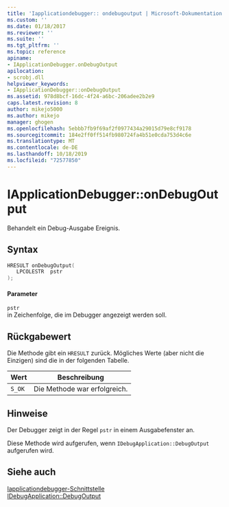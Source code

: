 ```yaml
---
title: 'Iapplicationdebugger:: ondebugoutput | Microsoft-Dokumentation'
ms.custom: ''
ms.date: 01/18/2017
ms.reviewer: ''
ms.suite: ''
ms.tgt_pltfrm: ''
ms.topic: reference
apiname:
- IApplicationDebugger.onDebugOutput
apilocation:
- scrobj.dll
helpviewer_keywords:
- IApplicationDebugger::onDebugOutput
ms.assetid: 978d8bcf-16dc-4f24-a6bc-206adee2b2e9
caps.latest.revision: 8
author: mikejo5000
ms.author: mikejo
manager: ghogen
ms.openlocfilehash: 5ebbb7fb9f69af2f0977434a29015d79e8cf9178
ms.sourcegitcommit: 184e2ff0ff514fb980724fa4b51e0cda753d4c6e
ms.translationtype: MT
ms.contentlocale: de-DE
ms.lasthandoff: 10/18/2019
ms.locfileid: "72577850"
---
```

# <a name="iapplicationdebuggerondebugoutput"></a>IApplicationDebugger::onDebugOutput
Behandelt ein Debug-Ausgabe Ereignis.  
  
## <a name="syntax"></a>Syntax  
  
```cpp
HRESULT onDebugOutput(  
   LPCOLESTR  pstr  
);  
```  
  
#### <a name="parameters"></a>Parameter  
 `pstr`  
 in Zeichenfolge, die im Debugger angezeigt werden soll.  
  
## <a name="return-value"></a>Rückgabewert  
 Die Methode gibt ein `HRESULT` zurück. Mögliches Werte (aber nicht die Einzigen) sind die in der folgenden Tabelle.  
  
|Wert|Beschreibung|  
|-----------|-----------------|  
|`S_OK`|Die Methode war erfolgreich.|  
  
## <a name="remarks"></a>Hinweise  
 Der Debugger zeigt in der Regel `pstr` in einem Ausgabefenster an.  
  
 Diese Methode wird aufgerufen, wenn `IDebugApplication::DebugOutput` aufgerufen wird.  
  
## <a name="see-also"></a>Siehe auch  
 [Iapplicationdebugger-Schnittstelle](../../winscript/reference/iapplicationdebugger-interface.md)    
 [IDebugApplication::DebugOutput](../../winscript/reference/idebugapplication-debugoutput.md)